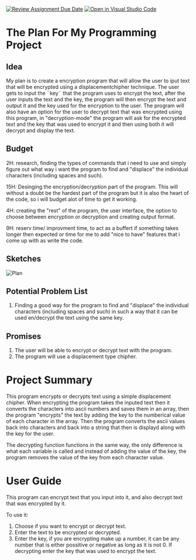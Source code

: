 [![Review Assignment Due Date](https://classroom.github.com/assets/deadline-readme-button-8d59dc4de5201274e310e4c54b9627a8934c3b88527886e3b421487c677d23eb.svg)](https://classroom.github.com/a/o-Yg1ufA)
[![Open in Visual Studio Code](https://classroom.github.com/assets/open-in-vscode-c66648af7eb3fe8bc4f294546bfd86ef473780cde1dea487d3c4ff354943c9ae.svg)](https://classroom.github.com/online_ide?assignment_repo_id=10647305&assignment_repo_type=AssignmentRepo)
# The Plan For My Programming Project

<!-- USE THIS TEMPLATE TO PLAN YOUR PROJECT - REMEMBER TO "COMMIT" YOUR CHANGES TO THIS FILE! FEEL FREE TO CHANGE ANYTHING OR ADD ANY SECTIONS THAT YOU NEED TO HELP YOU TO PLAN THE PROJECT -->

<!-- INSTRUCTIONS: https://vuxcode.netlify.app/new/pr1/lessons/major-project-brief/ -->

## Idea

My plan is to create a encryption program that will allow the user to iput text that will be encrypted using a displacementchipher technique. The user gets to input 
the ¨key¨ that the program uses to encrypt the text, after the user inputs the text and the key, the program will then encrypt the text and output it and the key used for the encryption to the user. The program will also have an option for the user to decrypt text that was encrypted using this program, in "decryption-mode" the program will ask for the encrypted text and the key that was used to encrypt it and then using both it will decrypt and display the text.
<!-- INSERT YOUR EXPLANATION FOR YOUR IDEA HERE -->

## Budget

2H: research, finding the types of commands that i need to use and simply figure out what way i want the program to find and "displace" the individual characters (including spaces and such).

15H: Desinging the encryption/decryption part of the program. This will without a doubt be the hardest part of the program but it is also the heart of the code, so i will budget alot of time to get it working.

4H: creating the "rest" of the program, the user interface, the option to choose between encryption or decryption and creating output format.

9H: reserv time/ improvment time, to act as a buffert if something takes longer then expected or time for me to add "nice to have" features that i come up with as write the code.

<!-- TRY TO BREAK YOUR IDEA DOWN INTO SMALLER PARTS AND GUESS HOW MUCH TIME EACH STEP WILL TAKE -->

## Sketches


![Plan](https://user-images.githubusercontent.com/129106031/228047098-a007eb46-6b11-4965-a42c-edd26c5a011a.png)



<!-- INSERT YOUR IMAGES IN THE REPOSITORY / OPTIONAL: COPY THE SYNTAX ABOVE TO ADD YOUR OWN IMAGES IN "MARKDOWN" -->

## Potential Problem List

1. Finding a good way for the program to find and "displace" the individual characters (including spaces and such) in such a way that it can be used en/decrypt the text using the same key.

<!-- WRITE A LIST OF PROBLEMS THAT YOU THINK YOU WILL HAVE TO TRY AND SOLVE DURING THE PROJECT -->

## Promises

1. The user will be able to encrypt or decrypt text with the program.
2. The program will use a displacement type chipher.

# Project Summary

This program encrypts or decrypts text using a simple displacement chipher.
When encrypting the program takes the inputed text then it converts the characters into ascii numbers and saves them in an array, then the program "encrypts" the text by adding the key to the numberical value of each character in the array. Then the program converts the ascii values back into characters and back into a string that then is displayd along with the key for the user.

The decrypting function functions in the same way, the only difference is what each variable is called and instead of adding the value of the key, the program removes the value of the key from each character value.

# User Guide

This program can encrypt text that you input into it, and also decrypt text that was encrypted by it.

To use it:
1. Choose if you want to encrypt or decrypt text.
2. Enter the text to be encrypted or decrypted.
3. Enter the key, if you are encrypting make up a number, it can be any number that is either possitive or negative as long as it is not 0.
If decrypting enter the key that was used to encrypt the text.

